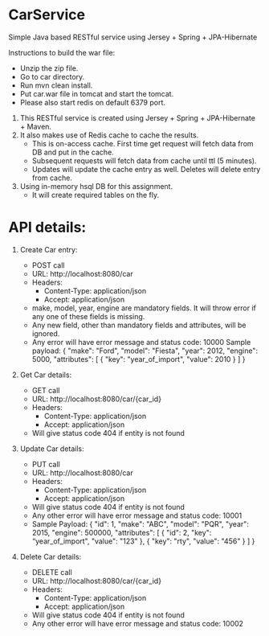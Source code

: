 # CarService
Simple Java based RESTful service using Jersey + Spring + JPA-Hibernate

Instructions to build the war file:
- Unzip the zip file.
- Go to car directory.
- Run mvn clean install.
- Put car.war file in tomcat and start the tomcat.
- Please also start redis on default 6379 port.

1. This RESTful service is created using Jersey + Spring + JPA-Hibernate + Maven.
2. It also makes use of Redis cache to cache the results.
      - This is on-access cache. First time get request will fetch data from DB and put in the cache.
      - Subsequent requests will fetch data from cache until ttl (5 minutes).
      - Updates will update the cache entry as well. Deletes will delete entry from cache.
3. Using in-memory hsql DB for this assignment.
      - It will create required tables on the fly.


# API details:

1. Create Car entry:
    - POST call
    - URL: http://localhost:8080/car
    - Headers:
        - Content-Type: application/json
        - Accept: application/json
    - make, model, year, engine are mandatory fields. It will throw error if any one of these fields is missing.
    - Any new field, other than mandatory fields and attributes, will be ignored.
    - Any error will have error message and status code: 10000
    Sample payload:
    {
        "make": "Ford",
        "model": "Fiesta",
        "year": 2012,
        "engine": 5000,
        "attributes": [
          {
            "key": "year_of_import", 
            "value": 2010
          }
        ]
    }

2. Get Car details:
    - GET call
    - URL: http://localhost:8080/car/{car_id}
    - Headers:
        - Content-Type: application/json
        - Accept: application/json
    - Will give status code 404 if entity is not found

3. Update Car details:
    - PUT call
    - URL: http://localhost:8080/car
    - Headers:
        - Content-Type: application/json
        - Accept: application/json
    - Will give status code 404 if entity is not found
    - Any other error will have error message and status code: 10001
    - Sample Payload:
    {
        "id": 1,
        "make": "ABC",
        "model": "PQR",
        "year": 2015,
        "engine": 500000,
        "attributes": [
            {
                "id": 2,
                "key": “year_of_import",
                "value": "123"
            },
            {
                "key": "rty",
                "value": "456"
            }
        ]
}

4. Delete Car details:
    - DELETE call
    - URL: http://localhost:8080/car/{car_id}
    - Headers:
        - Content-Type: application/json
        - Accept: application/json
    - Will give status code 404 if entity is not found
    - Any other error will have error message and status code: 10002


